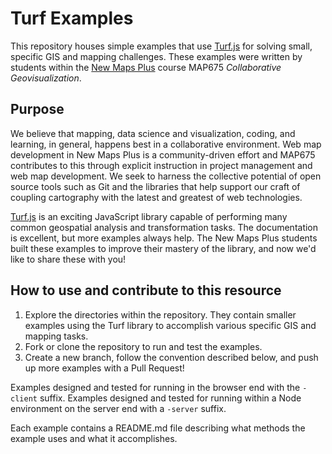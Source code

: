 # Turf Examples

This repository houses simple examples that use [Turf.js](http://turfjs.org/) for solving small, specific GIS and mapping challenges. These examples were written by students within the [New Maps Plus](https://newmapsplus.uky.edu/) course MAP675 *Collaborative Geovisualization*.

## Purpose

We believe that mapping, data science and visualization, coding, and learning, in general, happens best in a collaborative environment. Web map development in New Maps Plus is a community-driven effort and MAP675 contributes to this through explicit instruction in project management and web map development. We seek to harness the collective potential of open source tools such as Git and the libraries that help support our craft of coupling cartography with the latest and greatest of web technologies.

[Turf.js](http://turfjs.org/) is an exciting JavaScript library capable of performing many common geospatial analysis and transformation tasks. The documentation is excellent, but more examples always help. The New Maps Plus students built these examples to improve their mastery of the library, and now we'd like to share these with you!

## How to use and contribute to this resource

1. Explore the directories within the repository. They contain smaller examples using the Turf library to accomplish various specific GIS and mapping tasks. 
2. Fork or clone the repository to run and test the examples.
3. Create a new branch, follow the convention described below, and push up more examples with a Pull Request!

Examples designed and tested for running in the browser end with the `-client` suffix. Examples designed and tested for running within a Node environment on the server end with a `-server` suffix.

Each example contains a README.md file describing what methods the example uses and what it accomplishes.
